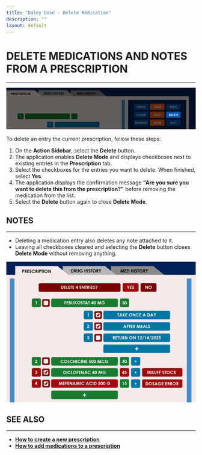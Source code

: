 ```yaml
---
title: "Daley Dose - Delete Medication"
description: ""
layout: default
---
```


# **DELETE MEDICATIONS AND NOTES FROM A PRESCRIPTION**  
---
![Daley Dose user interface delete button](/assets/images/daley-dose-home-window-parts-delete.png)

To delete an entry the current prescription, follow these steps:

1. On the **Action Sidebar**, select the **Delete** button.  
2. The application enables **Delete Mode** and displays checkboxes next to existing entries in the **Prescription** tab.  
3. Select the checkboxes for the entries you want to delete. When finished, select **Yes**.  
4. The application displays the confirmation message **"Are you sure you want to delete this from the prescription?"** before removing the medication from the list.  
5. Select the **Delete** button again to close **Delete Mode**.

## **NOTES**
---
- Deleting a medication entry also deletes any note attached to it.  
- Leaving all checkboxes cleared and selecting the **Delete** button closes **Delete Mode** without removing anything.

![Daley Dose user interface delete mode](/assets/images/daley-dose-home-window-tab-1-delete.png)

## **SEE ALSO**
---
- [**How to create a new prescription**](/daleydose/prescription-create-new)  
- [**How to add medications to a prescription**](/daleydose/prescription-add-meds)  
